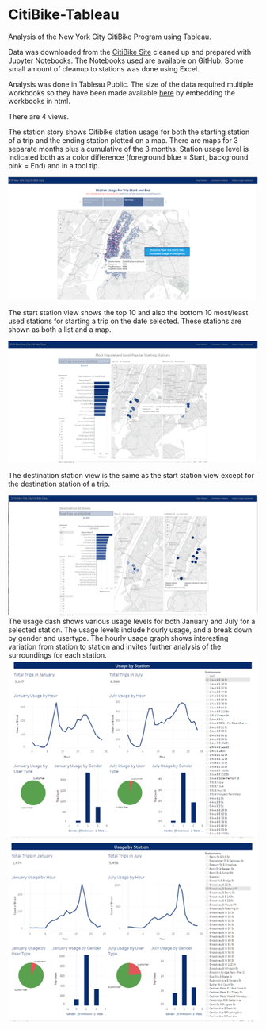 # CitiBike-Tableau
Analysis of the New York City CitiBike Program using Tableau.

Data was downloaded from the [CitiBike Site](https://www.citibikenyc.com/system-data)
cleaned up and prepared with Jupyter Notebooks. The Notebooks used are available on GitHub. Some small amount of cleanup to stations was done 
using Excel. 

Analysis was done in Tableau Public. The size of the data required multiple workbooks so they have been made available [here](https://blizzardfun.github.io/CitiBike-Tableau/) by embedding the workbooks in html.

There are 4 views. 

The station story shows Citibike station usage for both the starting station of a trip and the ending station plotted on a map. There are maps for 3 separate months plus a cumulative of the 3 months. Station usage level is indicated both as a color difference (foreground blue = Start, background pink = End)  and in a tool tip.

![startend.png](startend.png)

The start station view shows the top 10 and also the bottom 10 most/least used stations for starting a trip on the date selected. These stations are shown as both a list and a map. 

![start.png](start.png)

The destination station view is the same as the start station view except for the destination station of a trip.

![end.png](end.png)
The usage dash shows various usage levels for both January and July for a selected station. The usage levels include hourly usage, and a break down by gender and usertype. The hourly usage graph shows interesting variation from station to station and invites further analysis of the surroundings for each station. 
![stationusage1.png](stationusage1.png)           
![stationusage2.png](stationusage2.png)
